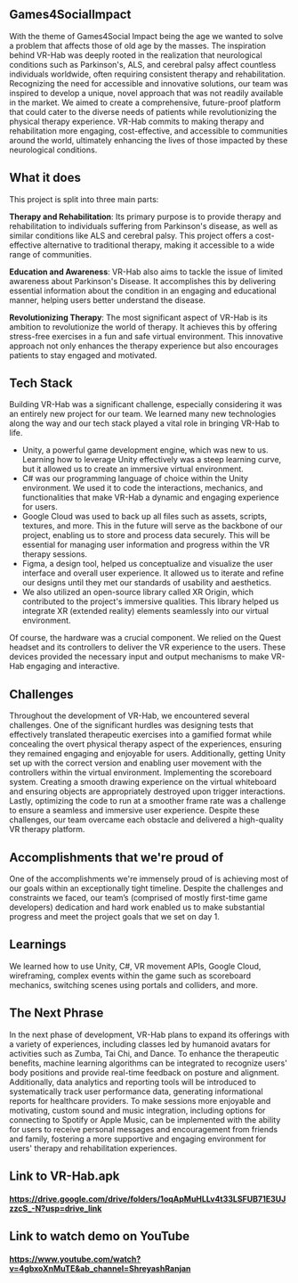 ## Games4SocialImpact
With the theme of Games4Social Impact being the age we wanted to solve a problem that affects those of old age by the masses. The inspiration behind VR-Hab was deeply rooted in the realization that neurological conditions such as Parkinson's, ALS, and cerebral palsy affect countless individuals worldwide, often requiring consistent therapy and rehabilitation. Recognizing the need for accessible and innovative solutions, our team was inspired to develop a unique, novel approach that was not readily available in the market. We aimed to create a comprehensive, future-proof platform that could cater to the diverse needs of patients while revolutionizing the physical therapy experience. VR-Hab commits to making therapy and rehabilitation more engaging, cost-effective, and accessible to communities around the world, ultimately enhancing the lives of those impacted by these neurological conditions.

## What it does
This project is split into three main parts: 

**Therapy and Rehabilitation**: Its primary purpose is to provide therapy and rehabilitation to individuals suffering from Parkinson's disease, as well as similar conditions like ALS and cerebral palsy. This project offers a cost-effective alternative to traditional therapy, making it accessible to a wide range of communities.

**Education and Awareness**: VR-Hab also aims to tackle the issue of limited awareness about Parkinson's Disease. It accomplishes this by delivering essential information about the condition in an engaging and educational manner, helping users better understand the disease.

**Revolutionizing Therapy**: The most significant aspect of VR-Hab is its ambition to revolutionize the world of therapy. It achieves this by offering stress-free exercises in a fun and safe virtual environment. This innovative approach not only enhances the therapy experience but also encourages patients to stay engaged and motivated.

## Tech Stack
Building VR-Hab was a significant challenge, especially considering it was an entirely new project for our team. We learned many new technologies along the way and our tech stack played a vital role in bringing VR-Hab to life. 

- Unity, a powerful game development engine, which was new to us. Learning how to leverage Unity effectively was a steep learning curve, but it allowed us to create an immersive virtual environment. 
- C# was our programming language of choice within the Unity environment. We used it to code the interactions, mechanics, and functionalities that make VR-Hab a dynamic and engaging experience for users.
- Google Cloud was used to back up all files such as assets, scripts, textures, and more. This in the future will serve as the backbone of our project, enabling us to store and process data securely. This will be essential for managing user information and progress within the VR therapy sessions.
- Figma, a design tool, helped us conceptualize and visualize the user interface and overall user experience. It allowed us to iterate and refine our designs until they met our standards of usability and aesthetics.
- We also utilized an open-source library called XR Origin, which contributed to the project's immersive qualities. This library helped us integrate XR (extended reality) elements seamlessly into our virtual environment.

Of course, the hardware was a crucial component. We relied on the Quest headset and its controllers to deliver the VR experience to the users. These devices provided the necessary input and output mechanisms to make VR-Hab engaging and interactive.

## Challenges 
Throughout the development of VR-Hab, we encountered several challenges. One of the significant hurdles was designing tests that effectively translated therapeutic exercises into a gamified format while concealing the overt physical therapy aspect of the experiences, ensuring they remained engaging and enjoyable for users. Additionally, getting Unity set up with the correct version and enabling user movement with the controllers within the virtual environment. Implementing the scoreboard system. 
Creating a smooth drawing experience on the virtual whiteboard and ensuring objects are appropriately destroyed upon trigger interactions. Lastly, optimizing the code to run at a smoother frame rate was a challenge to ensure a seamless and immersive user experience. Despite these challenges, our team overcame each obstacle and delivered a high-quality VR therapy platform.

## Accomplishments that we're proud of
One of the accomplishments we're immensely proud of is achieving most of our goals within an exceptionally tight timeline. Despite the challenges and constraints we faced, our team’s (comprised of mostly first-time game developers) dedication and hard work enabled us to make substantial progress and meet the project goals that we set on day 1.

## Learnings
We learned how to use Unity, C#, VR movement APIs, Google Cloud, wireframing, complex events within the game such as scoreboard mechanics, switching scenes using portals and colliders, and more.  

## The Next Phrase
In the next phase of development, VR-Hab plans to expand its offerings with a variety of experiences, including classes led by humanoid avatars for activities such as Zumba, Tai Chi, and Dance. To enhance the therapeutic benefits, machine learning algorithms can be integrated to recognize users' body positions and provide real-time feedback on posture and alignment. Additionally, data analytics and reporting tools will be introduced to systematically track user performance data, generating informational reports for healthcare providers. To make sessions more enjoyable and motivating, custom sound and music integration, including options for connecting to Spotify or Apple Music, can be implemented with the ability for users to receive personal messages and encouragement from friends and family, fostering a more supportive and engaging environment for users' therapy and rehabilitation experiences.


## Link to VR-Hab.apk
#### https://drive.google.com/drive/folders/1oqApMuHLLv4t33LSFUB71E3UJzzcS_-N?usp=drive_link

## Link to watch demo on YouTube
#### https://www.youtube.com/watch?v=4gbxoXnMuTE&ab_channel=ShreyashRanjan

